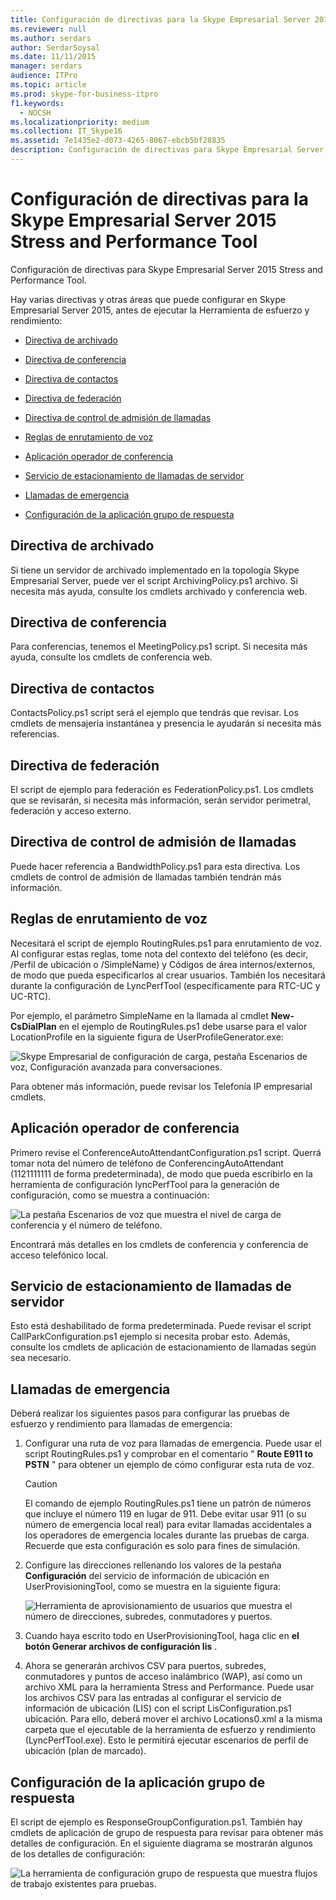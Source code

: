 ```yaml
---
title: Configuración de directivas para la Skype Empresarial Server 2015 Stress and Performance Tool
ms.reviewer: null
ms.author: serdars
author: SerdarSoysal
ms.date: 11/11/2015
manager: serdars
audience: ITPro
ms.topic: article
ms.prod: skype-for-business-itpro
f1.keywords:
  - NOCSH
ms.localizationpriority: medium
ms.collection: IT_Skype16
ms.assetid: 7e1435e2-d073-4265-8067-ebcb5bf28835
description: Configuración de directivas para Skype Empresarial Server 2015 Stress and Performance Tool.
---
```


# <a name="configuring-policies-for-the-skype-for-business-server-2015-stress-and-performance-tool"></a>Configuración de directivas para la Skype Empresarial Server 2015 Stress and Performance Tool
 
Configuración de directivas para Skype Empresarial Server 2015 Stress and Performance Tool.
  
Hay varias directivas y otras áreas que puede configurar en Skype Empresarial Server 2015, antes de ejecutar la Herramienta de esfuerzo y rendimiento:
  
- [Directiva de archivado](configuring-policies.md#ArchivingPolicy)
    
- [Directiva de conferencia](configuring-policies.md#ConferencingPolicy)
    
- [Directiva de contactos](configuring-policies.md#ContactsPolicy)
    
- [Directiva de federación](configuring-policies.md#FederationPolicy)
    
- [Directiva de control de admisión de llamadas](configuring-policies.md#CACPolicy)
    
- [Reglas de enrutamiento de voz](configuring-policies.md#VoiceRoutingRules)
    
- [Aplicación operador de conferencia](configuring-policies.md#ConfAttendantApp)
    
- [Servicio de estacionamiento de llamadas de servidor](configuring-policies.md#ServerCallParkServ)
    
- [Llamadas de emergencia](configuring-policies.md#EmergencyCalls)
    
- [Configuración de la aplicación grupo de respuesta](configuring-policies.md#ConfigResponseGroupApp)
    
## <a name="archiving-policy"></a>Directiva de archivado
<a name="ArchivingPolicy"> </a>

Si tiene un servidor de archivado implementado en la topología Skype Empresarial Server, puede ver el script ArchivingPolicy.ps1 archivo. Si necesita más ayuda, consulte los cmdlets archivado y conferencia web.
  
## <a name="conferencing-policy"></a>Directiva de conferencia
<a name="ConferencingPolicy"> </a>

Para conferencias, tenemos el MeetingPolicy.ps1 script. Si necesita más ayuda, consulte los cmdlets de conferencia web.
  
## <a name="contacts-policy"></a>Directiva de contactos
<a name="ContactsPolicy"> </a>

ContactsPolicy.ps1 script será el ejemplo que tendrás que revisar. Los cmdlets de mensajería instantánea y presencia le ayudarán si necesita más referencias.
  
## <a name="federation-policy"></a>Directiva de federación
<a name="FederationPolicy"> </a>

El script de ejemplo para federación es FederationPolicy.ps1. Los cmdlets que se revisarán, si necesita más información, serán servidor perimetral, federación y acceso externo.
  
## <a name="call-admission-control-policy"></a>Directiva de control de admisión de llamadas
<a name="CACPolicy"> </a>

Puede hacer referencia a BandwidthPolicy.ps1 para esta directiva. Los cmdlets de control de admisión de llamadas también tendrán más información.
  
## <a name="voice-routing-rules"></a>Reglas de enrutamiento de voz
<a name="VoiceRoutingRules"> </a>

Necesitará el script de ejemplo RoutingRules.ps1 para enrutamiento de voz. Al configurar estas reglas, tome nota del contexto del teléfono (es decir, /Perfil de ubicación o /SimpleName) y Códigos de área internos/externos, de modo que pueda especificarlos al crear usuarios. También los necesitará durante la configuración de LyncPerfTool (específicamente para RTC-UC y UC-RTC).
  
Por ejemplo, el parámetro SimpleName en la llamada al cmdlet **New-CsDialPlan** en el ejemplo de RoutingRules.ps1 debe usarse para el valor LocationProfile en la siguiente figura de UserProfileGenerator.exe:
  
![Skype Empresarial de configuración de carga, pestaña Escenarios de voz, Configuración avanzada para conversaciones.](../../media/59f42e4e-8f1e-4d43-9ae2-9e6026191951.png)
  
Para obtener más información, puede revisar los Telefonía IP empresarial cmdlets.
  
## <a name="conference-attendant-application"></a>Aplicación operador de conferencia
<a name="ConfAttendantApp"> </a>

Primero revise el ConferenceAutoAttendantConfiguration.ps1 script. Querrá tomar nota del número de teléfono de ConferencingAutoAttendant (1121111111 de forma predeterminada), de modo que pueda escribirlo en la herramienta de configuración lyncPerfTool para la generación de configuración, como se muestra a continuación:
  
![La pestaña Escenarios de voz que muestra el nivel de carga de conferencia y el número de teléfono.](../../media/a3ea5fc0-8b3d-4842-b809-f137f470dbdc.png)
  
Encontrará más detalles en los cmdlets de conferencia y conferencia de acceso telefónico local.
  
## <a name="server-call-park-service"></a>Servicio de estacionamiento de llamadas de servidor
<a name="ServerCallParkServ"> </a>

Esto está deshabilitado de forma predeterminada. Puede revisar el script CallParkConfiguration.ps1 ejemplo si necesita probar esto. Además, consulte los cmdlets de aplicación de estacionamiento de llamadas según sea necesario.
  
## <a name="emergency-calls"></a>Llamadas de emergencia
<a name="EmergencyCalls"> </a>

Deberá realizar los siguientes pasos para configurar las pruebas de esfuerzo y rendimiento para llamadas de emergencia:
  
1. Configurar una ruta de voz para llamadas de emergencia. Puede usar el script RoutingRules.ps1 y comprobar en el comentario " **Route E911 to PSTN** " para obtener un ejemplo de cómo configurar esta ruta de voz.
    
    > [!CAUTION]
    > El comando de ejemplo RoutingRules.ps1 tiene un patrón de números que incluye el número 119 en lugar de 911. Debe evitar usar 911 (o su número de emergencia local real) para evitar llamadas accidentales a los operadores de emergencia locales durante las pruebas de carga. Recuerde que esta configuración es solo para fines de simulación. 
  
2. Configure las direcciones rellenando los valores de la pestaña **Configuración** del servicio de información de ubicación en UserProvisioningTool, como se muestra en la siguiente figura:
    
     ![Herramienta de aprovisionamiento de usuarios que muestra el número de direcciones, subredes, conmutadores y puertos.](../../media/ebe85a0c-750f-4301-97d4-d158a40ea98a.png)
  
3. Cuando haya escrito todo en UserProvisioningTool, haga clic en **el botón Generar archivos de configuración lis** .
    
4. Ahora se generarán archivos CSV para puertos, subredes, conmutadores y puntos de acceso inalámbrico (WAP), así como un archivo XML para la herramienta Stress and Performance. Puede usar los archivos CSV para las entradas al configurar el servicio de información de ubicación (LIS) con el script LisConfiguration.ps1 ubicación. Para ello, deberá mover el archivo Locations0.xml a la misma carpeta que el ejecutable de la herramienta de esfuerzo y rendimiento (LyncPerfTool.exe). Esto le permitirá ejecutar escenarios de perfil de ubicación (plan de marcado).
    
## <a name="configuring-response-group-application"></a>Configuración de la aplicación grupo de respuesta
<a name="ConfigResponseGroupApp"> </a>

El script de ejemplo es ResponseGroupConfiguration.ps1. También hay cmdlets de aplicación de grupo de respuesta para revisar para obtener más detalles de configuración. En el siguiente diagrama se mostrarán algunos de los detalles de configuración:
  
![La herramienta de configuración grupo de respuesta que muestra flujos de trabajo existentes para pruebas.](../../media/e218a345-4813-4332-8cff-b48de05017ef.jpg)
  

